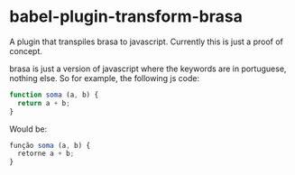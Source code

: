 # babel-plugin-transform-brasa

A plugin that transpiles brasa to javascript. Currently this is just a proof of
concept.


brasa is just a version of javascript where the keywords are in portuguese, 
nothing else. So for example, the following js code:


```js
function soma (a, b) {
  return a + b;
}
```

Would be:

```js
função soma (a, b) {
  retorne a + b;
}
```
